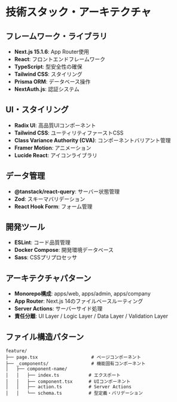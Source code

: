 # 技術スタック・アーキテクチャ

## フレームワーク・ライブラリ
- **Next.js 15.1.6**: App Router使用
- **React**: フロントエンドフレームワーク
- **TypeScript**: 型安全性の確保
- **Tailwind CSS**: スタイリング
- **Prisma ORM**: データベース操作
- **NextAuth.js**: 認証システム

## UI・スタイリング
- **Radix UI**: 高品質UIコンポーネント
- **Tailwind CSS**: ユーティリティファーストCSS
- **Class Variance Authority (CVA)**: コンポーネントバリアント管理
- **Framer Motion**: アニメーション
- **Lucide React**: アイコンライブラリ

## データ管理
- **@tanstack/react-query**: サーバー状態管理
- **Zod**: スキーマバリデーション
- **React Hook Form**: フォーム管理

## 開発ツール
- **ESLint**: コード品質管理
- **Docker Compose**: 開発環境データベース
- **Sass**: CSSプリプロセッサ

## アーキテクチャパターン
- **Monorepo構成**: apps/web, apps/admin, apps/company
- **App Router**: Next.js 14のファイルベースルーティング
- **Server Actions**: サーバーサイド処理
- **責任分離**: UI Layer / Logic Layer / Data Layer / Validation Layer

## ファイル構造パターン
```
feature/
├── page.tsx                    # ページコンポーネント
├── _components/                # 機能固有コンポーネント
│   ├── component-name/
│   │   ├── index.ts           # エクスポート
│   │   ├── component.tsx      # UIコンポーネント
│   │   ├── action.ts          # Server Actions
│   │   └── schema.ts          # 型定義・バリデーション
```